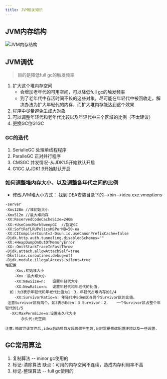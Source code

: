 ```yaml
---
title: JVM相关知识
---
```


## JVM内存结构
![JVM内存结构](/images/JVM内存结构.png)

## JVM调优
> 目的是降低full gc的触发频率

1. 扩大这个堆内存空间
   - 会增加老年代的可用空间，可以降低full gc的触发频率
   - 到了老年代中存活时间不长的这些对象，尽可能在年轻代中被回收走，解决办法为扩大年轻代的内存，而扩大堆内存能达到这个效果
2. 程序中尽量避免生成大对象
3. 可以调整年轻代和老年代比较以及年轻代中三个区域的比例（不太建议）
4. 更换GC位G1GC

### GC的迭代
1. SerialleGC  处理单线程程序
2. ParalleGC   正对并行程序
3. CMSGC       并发情况-从JDK1.5开始默认开启
4. G1GC        从JDK1.9开始默认开启

### 如何调整堆内存大小，以及调整各年代之间的比例
- 修改JVM堆大小方式：
找到IDEA安装目录下的-->bin-->idea.exe.vmoptions
~~~vmoptions
-server
-Xms128m //堆初始大小
-Xmx512m //最大堆内存
-XX:ReservedCodeCacheSize=240m
-XX:+UseConcMarkSweepGC  //指定GC
-XX:SoftRefLRUPolicyMSPerMB=50-ea
-XX:CICompilerCount=2-Dsun.io.useCanonPrefixCache=false
-Djdk.http.auth.tunneling.disabledSchemes=""
-XX:+HeapDumpOnOutOfMemoryError
-XX:-OmitStackTraceInFastThrow
-Djdk.attach.allowAttachSelf=true
-Dkotlinx.coroutines.debug=off
-Djdk.module.illegalAccess.silent=true  
堆配置    
    -Xms:初始堆大小    
    -Xmx：最大堆大小    
    -XX:NewSize=n:   设置年轻代大小
    -XX:NewRatio=n:  设置年轻代和年老代的比值,
  如：为3表示年轻代和年老代比值为1：3，年轻代占堆内存的1/4  
    -XX:SurvivorRatio=n: 年轻代中Eden区与两个Survivor区的比值。        
 注意Survivor区有两个。如3表示Eden：3 Survivor：2，   一个Survivor区占整个年轻代的1/5    
  -XX:MaxPermSize=n:设置永久代大小
       永久代:元空间
       
注意:修改完该文件后,idea启动项目发现修改不生效,此时需要修改配置环境以及一些设置.
~~~

## GC常用算法
1. 复制算法 -- minor gc使用的
2. 标记-清除算法  缺点：可用的内存空间不连续，造成内存利用率不高
3. 标记-整理算法 -- full gc使用的